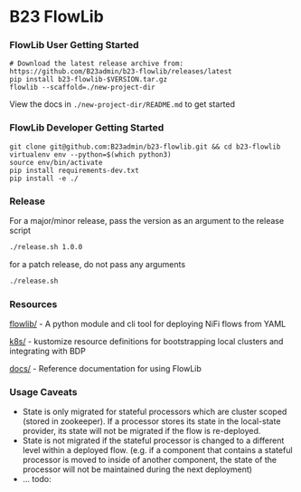 # B23 FlowLib #

### FlowLib User Getting Started ###

```shell
# Download the latest release archive from: https://github.com/B23admin/b23-flowlib/releases/latest
pip install b23-flowlib-$VERSION.tar.gz
flowlib --scaffold=./new-project-dir
```

View the docs in `./new-project-dir/README.md` to get started


### FlowLib Developer Getting Started ###

```shell
git clone git@github.com:B23admin/b23-flowlib.git && cd b23-flowlib
virtualenv env --python=$(which python3)
source env/bin/activate
pip install requirements-dev.txt
pip install -e ./
```


### Release ###

For a major/minor release, pass the version as an argument to the release script

```bash
./release.sh 1.0.0
```

for a patch release, do not pass any arguments

```bash
./release.sh
```


### Resources ###

[flowlib/](./flowlib/README.md) - A python module and cli tool for deploying NiFi flows from YAML

[k8s/](./k8s/README.md) - kustomize resource definitions for bootstrapping local clusters and integrating with BDP

[docs/](./docs) - Reference documentation for using FlowLib


### Usage Caveats ###

- State is only migrated for stateful processors which are cluster scoped (stored in zookeeper). If a processor stores its state in the local-state provider, its state will not be migrated if the flow is re-deployed.
- State is not migrated if the stateful processor is changed to a different level within a deployed flow. (e.g. if a component that contains a stateful processor is moved to inside of another component, the state of the processor will not be maintained during the next deployment)
- ... todo:
